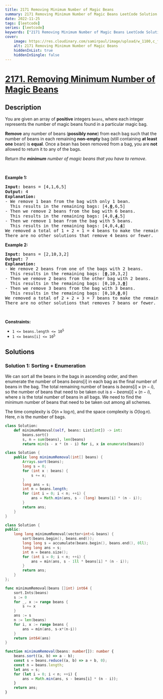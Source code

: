 ```yaml
---
title: 2171 Removing Minimum Number of Magic Beans
summary: 2171 Removing Minimum Number of Magic Beans LeetCode Solution Explained
date: 2022-11-25
tags: [leetcode]
series: [leetcode]
keywords: ["2171 Removing Minimum Number of Magic Beans LeetCode Solution Explained in all languages", "2171 Removing Minimum Number of Magic Beans", "LeetCode", "leetcode solution in Python3 C++ Java Go PHP Ruby Swift TypeScript Rust C# JavaScript C", "GeeksforGeeks", "InterviewBit", "Coding Ninjas", "HackerRank", "HackerEarth", "CodeChef", "TopCoder", "AlgoExpert", "freeCodeCamp", "Codeforces", "GitHub", "AtCoder", "Samir Paul"]
cover:
    image: https://res.cloudinary.com/samirpaul/image/upload/w_1100,c_fit,co_rgb:FFFFFF,l_text:Arial_75_bold:2171 Removing Minimum Number of Magic Beans - Solution Explained/problem-solving.webp
    alt: 2171 Removing Minimum Number of Magic Beans
    hiddenInList: true
    hiddenInSingle: false
---
```



# [2171. Removing Minimum Number of Magic Beans](https://leetcode.com/problems/removing-minimum-number-of-magic-beans)


## Description

<p>You are given an array of <strong>positive</strong> integers <code>beans</code>, where each integer represents the number of magic beans found in a particular magic bag.</p>

<p><strong>Remove</strong> any number of beans (<strong>possibly none</strong>) from each bag such that the number of beans in each remaining <strong>non-empty</strong> bag (still containing <strong>at least one</strong> bean) is <strong>equal</strong>. Once a bean has been removed from a bag, you are <strong>not</strong> allowed to return it to any of the bags.</p>

<p>Return <em>the <strong>minimum</strong> number of magic beans that you have to remove</em>.</p>

<p>&nbsp;</p>
<p><strong class="example">Example 1:</strong></p>

<pre>
<strong>Input:</strong> beans = [4,1,6,5]
<strong>Output:</strong> 4
<strong>Explanation:</strong> 
- We remove 1 bean from the bag with only 1 bean.
  This results in the remaining bags: [4,<strong><u>0</u></strong>,6,5]
- Then we remove 2 beans from the bag with 6 beans.
  This results in the remaining bags: [4,0,<strong><u>4</u></strong>,5]
- Then we remove 1 bean from the bag with 5 beans.
  This results in the remaining bags: [4,0,4,<strong><u>4</u></strong>]
We removed a total of 1 + 2 + 1 = 4 beans to make the remaining non-empty bags have an equal number of beans.
There are no other solutions that remove 4 beans or fewer.
</pre>

<p><strong class="example">Example 2:</strong></p>

<pre>
<strong>Input:</strong> beans = [2,10,3,2]
<strong>Output:</strong> 7
<strong>Explanation:</strong>
- We remove 2 beans from one of the bags with 2 beans.
  This results in the remaining bags: [<u><strong>0</strong></u>,10,3,2]
- Then we remove 2 beans from the other bag with 2 beans.
  This results in the remaining bags: [0,10,3,<u><strong>0</strong></u>]
- Then we remove 3 beans from the bag with 3 beans. 
  This results in the remaining bags: [0,10,<u><strong>0</strong></u>,0]
We removed a total of 2 + 2 + 3 = 7 beans to make the remaining non-empty bags have an equal number of beans.
There are no other solutions that removes 7 beans or fewer.
</pre>

<p>&nbsp;</p>
<p><strong>Constraints:</strong></p>

<ul>
	<li><code>1 &lt;= beans.length &lt;= 10<sup>5</sup></code></li>
	<li><code>1 &lt;= beans[i] &lt;= 10<sup>5</sup></code></li>
</ul>

## Solutions

### Solution 1: Sorting + Enumeration

We can sort all the beans in the bags in ascending order, and then enumerate the number of beans $beans[i]$ in each bag as the final number of beans in the bag. The total remaining number of beans is $beans[i] \times (n - i)$, so the number of beans that need to be taken out is $s - beans[i] \times (n - i)$, where $s$ is the total number of beans in all bags. We need to find the minimum number of beans that need to be taken out among all schemes.

The time complexity is $O(n \times \log n)$, and the space complexity is $O(\log n)$. Here, $n$ is the number of bags.

<!-- tabs:start -->

```python
class Solution:
    def minimumRemoval(self, beans: List[int]) -> int:
        beans.sort()
        s, n = sum(beans), len(beans)
        return min(s - x * (n - i) for i, x in enumerate(beans))
```

```java
class Solution {
    public long minimumRemoval(int[] beans) {
        Arrays.sort(beans);
        long s = 0;
        for (int x : beans) {
            s += x;
        }
        long ans = s;
        int n = beans.length;
        for (int i = 0; i < n; ++i) {
            ans = Math.min(ans, s - (long) beans[i] * (n - i));
        }
        return ans;
    }
}
```

```cpp
class Solution {
public:
    long long minimumRemoval(vector<int>& beans) {
        sort(beans.begin(), beans.end());
        long long s = accumulate(beans.begin(), beans.end(), 0ll);
        long long ans = s;
        int n = beans.size();
        for (int i = 0; i < n; ++i) {
            ans = min(ans, s - 1ll * beans[i] * (n - i));
        }
        return ans;
    }
};
```

```go
func minimumRemoval(beans []int) int64 {
	sort.Ints(beans)
	s := 0
	for _, x := range beans {
		s += x
	}
	ans := s
	n := len(beans)
	for i, x := range beans {
		ans = min(ans, s-x*(n-i))
	}
	return int64(ans)
}
```

```ts
function minimumRemoval(beans: number[]): number {
    beans.sort((a, b) => a - b);
    const s = beans.reduce((a, b) => a + b, 0);
    const n = beans.length;
    let ans = s;
    for (let i = 0; i < n; ++i) {
        ans = Math.min(ans, s - beans[i] * (n - i));
    }
    return ans;
}
```

<!-- tabs:end -->

<!-- end -->
